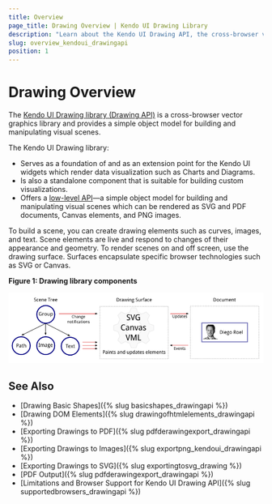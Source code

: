 ```yaml
---
title: Overview
page_title: Drawing Overview | Kendo UI Drawing Library
description: "Learn about the Kendo UI Drawing API, the cross-browser vector graphics library of the framework."
slug: overview_kendoui_drawingapi
position: 1
---
```


# Drawing Overview

The [Kendo UI Drawing library (Drawing API)](https://demos.telerik.com/kendo-ui/drawing/index) is a cross-browser vector graphics library and provides a simple object model for building and manipulating visual scenes.

The Kendo UI Drawing library:
- Serves as a foundation of and as an extension point for the Kendo UI widgets which render data visualization such as Charts and Diagrams.
- Is also a standalone component that is suitable for building custom visualizations.
- Offers a [low-level API](/api/javascript/drawing)&mdash;a simple object model for building and manipulating visual scenes which can be rendered as SVG and PDF documents, Canvas elements, and PNG images.

To build a scene, you can create drawing elements such as curves, images, and text. Scene elements are live and respond to changes of their appearance and geometry. To render scenes on and off screen, use the drawing surface. Surfaces encapsulate specific browser technologies such as SVG or Canvas.

**Figure 1: Drawing library components**

![Kendo UI for jQuery Drawing API Components](images/components.png)

## See Also

* [Drawing Basic Shapes]({% slug basicshapes_drawingapi %})
* [Drawing DOM Elements]({% slug drawingofhtmlelements_drawingapi %})
* [Exporting Drawings to PDF]({% slug pdfderawingexport_drawingapi %})
* [Exporting Drawings to Images]({% slug exportpng_kendoui_drawingapi %})
* [Exporting Drawings to SVG]({% slug exportingtosvg_drawing %})
* [PDF Output]({% slug pdfderawingexport_drawingapi %})
* [Limitations and Browser Support for Kendo UI Drawing API]({% slug supportedbrowsers_drawingapi %})
